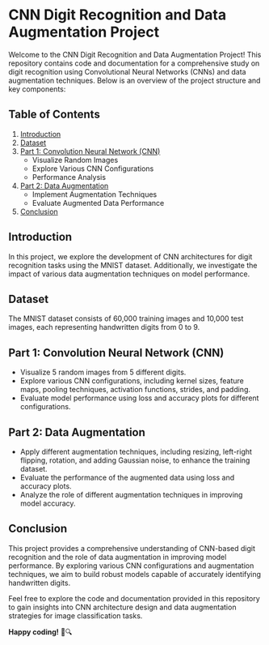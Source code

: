 # CNN Digit Recognition and Data Augmentation Project

Welcome to the CNN Digit Recognition and Data Augmentation Project! This repository contains code and documentation for a comprehensive study on digit recognition using Convolutional Neural Networks (CNNs) and data augmentation techniques. Below is an overview of the project structure and key components:

## Table of Contents
1. [Introduction](#introduction)
2. [Dataset](#dataset)
3. [Part 1: Convolution Neural Network (CNN)](#part-1-convolution-neural-network-cnn)
    - Visualize Random Images
    - Explore Various CNN Configurations
    - Performance Analysis
4. [Part 2: Data Augmentation](#part-2-data-augmentation)
    - Implement Augmentation Techniques
    - Evaluate Augmented Data Performance
5. [Conclusion](#conclusion)

## Introduction
In this project, we explore the development of CNN architectures for digit recognition tasks using the MNIST dataset. Additionally, we investigate the impact of various data augmentation techniques on model performance.

## Dataset
The MNIST dataset consists of 60,000 training images and 10,000 test images, each representing handwritten digits from 0 to 9.

## Part 1: Convolution Neural Network (CNN)
- Visualize 5 random images from 5 different digits.
- Explore various CNN configurations, including kernel sizes, feature maps, pooling techniques, activation functions, strides, and padding.
- Evaluate model performance using loss and accuracy plots for different configurations.

## Part 2: Data Augmentation
- Apply different augmentation techniques, including resizing, left-right flipping, rotation, and adding Gaussian noise, to enhance the training dataset.
- Evaluate the performance of the augmented data using loss and accuracy plots.
- Analyze the role of different augmentation techniques in improving model accuracy.

## Conclusion
This project provides a comprehensive understanding of CNN-based digit recognition and the role of data augmentation in improving model performance. By exploring various CNN configurations and augmentation techniques, we aim to build robust models capable of accurately identifying handwritten digits.

Feel free to explore the code and documentation provided in this repository to gain insights into CNN architecture design and data augmentation strategies for image classification tasks.

**Happy coding!** 🚀🔍
